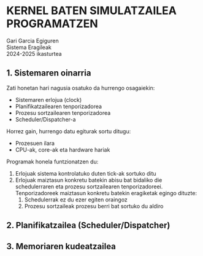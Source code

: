 # KERNEL BATEN SIMULATZAILEA PROGRAMATZEN
Gari Garcia Egiguren  
Sistema Eragileak  
2024-2025 ikasturtea   

## 1. Sistemaren oinarria
Zati honetan hari nagusia osatuko da hurrengo osagaiekin:
- Sistemaren erlojua (clock)
- Planifikatzailearen tenporizadorea
- Prozesu sortzailearen tenporizadorea
- Scheduler/Dispatcher-a  

Horrez gain, hurrengo datu egiturak sortu ditugu:
- Prozesuen ilara
- CPU-ak, core-ak eta hardware hariak  

Programak honela funtzionatzen du:
1. Erlojuak sistema kontrolatuko duten tick-ak sortuko ditu
2. Erlojuak maiztasun konkretu batekin abisu bat bidaliko die schedulerraren eta prozesu sortzailearen tenporizadoreei. Tenporizadoreek maiztasun konkretu batekin eragiketak egingo dituzte:
    1. Schedulerrak ez du ezer egiten oraingoz
    2. Prozesu sortzaileak prozesu berri bat sortuko du aldiro


## 2. Planifikatzailea (Scheduler/Dispatcher)

## 3. Memoriaren kudeatzailea
